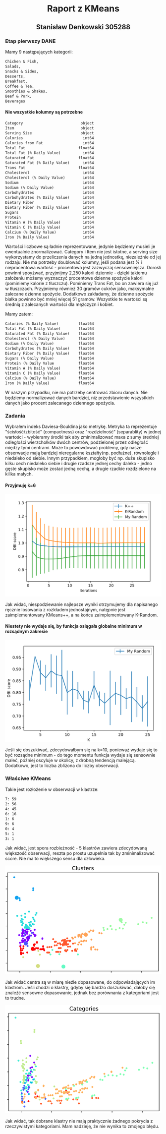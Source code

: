 <h1 align=center>Raport z KMeans</h1>
<h2 align=center>Stanisław Denkowski 305288</h2>

### Etap pierwszy DANE

Mamy 9 następujących kategorii:
```
Chicken & Fish,
Salads,
Snacks & Sides,
Desserts,
Breakfast,
Coffee & Tea,
Smoothies & Shakes,
Beef & Pork,
Beverages
```

#### Nie wszystkie kolumny są potrzebne

```
Category                          object
Item                              object
Serving Size                      object
Calories                           int64
Calories from Fat                  int64
Total Fat                        float64
Total Fat (% Daily Value)          int64
Saturated Fat                    float64
Saturated Fat (% Daily Value)      int64
Trans Fat                        float64
Cholesterol                        int64
Cholesterol (% Daily Value)        int64
Sodium                             int64
Sodium (% Daily Value)             int64
Carbohydrates                      int64
Carbohydrates (% Daily Value)      int64
Dietary Fiber                      int64
Dietary Fiber (% Daily Value)      int64
Sugars                             int64
Protein                            int64
Vitamin A (% Daily Value)          int64
Vitamin C (% Daily Value)          int64
Calcium (% Daily Value)            int64
Iron (% Daily Value)               int64
```

Wartości liczbowe są ładnie reprezentowane, jedynie będziemy musieli je ewentualnie znormalizować.
Category i Item nie jest istotne, a serving size wykorzystamy do przeliczenia danych na jedną jednostkę, niezależnie od jej rodzaju.
Nie ma potrzeby doublować kolumny, jeśli podana jest % i nieprocentowa wartość - procentowa jest zazwyczaj sensowniejsza.
Dorośli powinni spoyżwać, przyjmijmy 2,250 kalorii dziennie - dzięki takiemu założeniu możemy wyznaczyć procentowe dzienne spożycie kalorii (pominiemy kalorie z tłuszczu).
Pominiemy Trans Fat, bo on zawiera się już w tłuszczach.
Przyjmiemy również 30 gramów cukrów jako, maksymalne zalecane dzienne spożycie.
Dodatkowo zakładamy, że dzienne spożycie białka powinno być mniej więcej 51 gramów.
Wszystkie te wartości są średnią z zalecanych wartości dla mężczyzn i kobiet.

Mamy zatem:

```
Calories (% Daily Value)         float64
Total Fat (% Daily Value)        float64
Saturated Fat (% Daily Value)    float64
Cholesterol (% Daily Value)      float64
Sodium (% Daily Value)           float64
Carbohydrates (% Daily Value)    float64
Dietary Fiber (% Daily Value)    float64
Sugars (% Daily Value)           float64
Protein (% Daily Value           float64
Vitamin A (% Daily Value)        float64
Vitamin C (% Daily Value)        float64
Calcium (% Daily Value)          float64
Iron (% Daily Value)             float64
```

W naszym przypadku, nie ma potrzeby centrować zbioru danych.
Nie będziemy normalizować danych bardziej, niż przedstawienie wszystkich danych jako procent zalecanego dziennego spożycia.


### Zadania

Wybrałem indeks Daviesa-Bouldina jako metrykę.
Metryka ta reprezentuje  "ścisłość/zbitość" (compactness) oraz "rozdzielność" (separablity) w jednej wartości - wybieramy środki tak aby zminimalizować maxa z sumy średniej odległości wierzchołków dwóch centrów, podzielonej przez odległość między tymi centrami.
Może to powowdować problemy, gdy nasze obserwacje mają bardziej nieregularne kształty(np. podłużne), równolegle i niedaleko od siebie. Innym przypadkiem, mogłoby być np. duże skupisko kilku cech niedaleko siebie i drugie rzadsze jednej cechy daleko - jedno gęste skupisko może zostać jedną cechą, a drugie rzadkie rozdzielone na killka małych.

#### Przyjmuję k=6

![its](its.png)

Jak widać, niespodziewanie najlepsze wyniki otrzymujemy dla napisanego ręcznie losowania z rozkładem jednostajnym, natępnie jest zaimplementowany KMeans++, a na końcu zaimplementowany K-Random.

#### Niestety nie wydaje się, by funkcja osiągała globalne minimum w rozsądnym zakresie

![kits](kits.png)

Jeśli się doszukiwać, zdecydowałbym się na k=10, ponieważ wydaje się to być rozsądne minimum - do tego momentu funkcja wydaje się sensownie maleć, później oscyluje w okolicy, z drobną tendencją malejącą. Dodatkowo, jest to liczba zbliżona do liczby obserwacji.

### Właściwe KMeans

Takie jest rozłożenie w obserwacji w klastrze:
```8: 66
7: 59
2: 56
4: 45
6: 16
1: 6
9: 6
0: 4
5: 1
3: 1
```

Jak widać, jest spora rozbieżność - 5 klastrów zawiera zdecydowaną większość obserwacji, reszta po prostu uzupełnia tak by zminimalizować score.
Nie ma to większego sensu dla człowieka.

![clusters](clusters.png)

Jak widać centra są w miarę nieźle dopasowane, do odpowiadających im klastrom.
Jeśli chodzi o klastry, gdyby się bardzo doszukiwać, dałoby się znaleźć sensowne dopasowanie, jednak bez porównania z kategoriami jest to trudne.

![categories](categories.png)

Jak widać, tak dobrane klastry nie mają praktycznie żadnego pokrycia z rzeczywistymi kategoriami. Mam nadzieję, że nie wynika to zmojego błędu.

